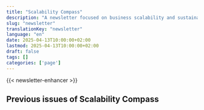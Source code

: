 ```yaml
---
title: "Scalability Compass"
description: "A newsletter focused on business scalability and sustainable growth strategies"
slug: "newsletter"
translationKey: "newsletter"
language: "en"
date: 2025-04-13T10:00:00+02:00
lastmod: 2025-04-13T10:00:00+02:00
draft: false
tags: []
categories: ['page']
---
```


{{< newsletter-enhancer >}}

## Previous issues of Scalability Compass
